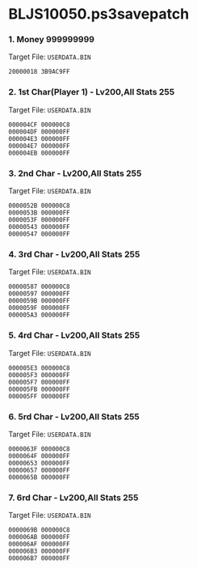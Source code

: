# BLJS10050.ps3savepatch

### 1. Money 999999999

Target File: `USERDATA.BIN`

```
20000018 3B9AC9FF
```

### 2. 1st Char(Player 1) - Lv200,All Stats 255

Target File: `USERDATA.BIN`

```
000004CF 000000C8
000004DF 000000FF
000004E3 000000FF
000004E7 000000FF
000004EB 000000FF
```

### 3. 2nd Char - Lv200,All Stats 255

Target File: `USERDATA.BIN`

```
0000052B 000000C8
0000053B 000000FF
0000053F 000000FF
00000543 000000FF
00000547 000000FF
```

### 4. 3rd Char - Lv200,All Stats 255

Target File: `USERDATA.BIN`

```
00000587 000000C8
00000597 000000FF
0000059B 000000FF
0000059F 000000FF
000005A3 000000FF
```

### 5. 4rd Char - Lv200,All Stats 255

Target File: `USERDATA.BIN`

```
000005E3 000000C8
000005F3 000000FF
000005F7 000000FF
000005FB 000000FF
000005FF 000000FF
```

### 6. 5rd Char - Lv200,All Stats 255

Target File: `USERDATA.BIN`

```
0000063F 000000C8
0000064F 000000FF
00000653 000000FF
00000657 000000FF
0000065B 000000FF
```

### 7. 6rd Char - Lv200,All Stats 255

Target File: `USERDATA.BIN`

```
0000069B 000000C8
000006AB 000000FF
000006AF 000000FF
000006B3 000000FF
000006B7 000000FF
```

